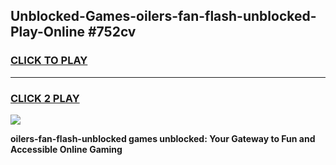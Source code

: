 
## Unblocked-Games-oilers-fan-flash-unblocked-Play-Online #752cv
<h3>
<a href="https://news.freeplayer.one?title=oilers-fan-flash-unblocked&ref=3">CLICK TO PLAY</a></h3>
<hr>

<h3>
<a href="https://news.freeplayer.one?title=oilers-fan-flash-unblocked&ref=3">CLICK 2 PLAY</a>
  
</h3>

<a href="https://news.freeplayer.one?title=oilers-fan-flash-unblocked&ref=3"><img src="https://clearcache.store/games.png"></a>


**oilers-fan-flash-unblocked games unblocked: Your Gateway to Fun and Accessible Online Gaming**
